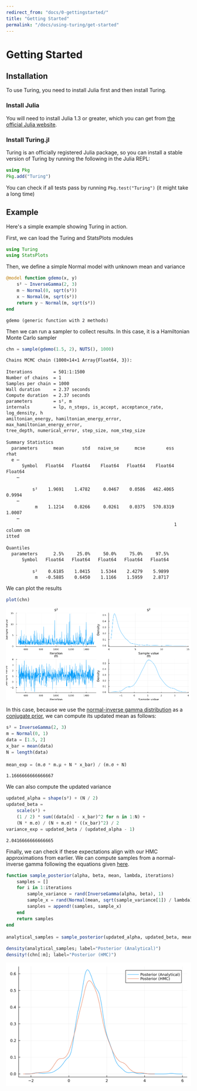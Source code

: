 ```yaml
---
redirect_from: "docs/0-gettingstarted/"
title: "Getting Started"
permalink: "/docs/using-turing/get-started"
---
```



# Getting Started

## Installation

To use Turing, you need to install Julia first and then install Turing.

### Install Julia

You will need to install Julia 1.3 or greater, which you can get from [the official Julia website](http://julialang.org/downloads/).

### Install Turing.jl

Turing is an officially registered Julia package, so you can install a stable version of Turing by running the following in the Julia REPL:

```julia
using Pkg
Pkg.add("Turing")
```




You can check if all tests pass by running `Pkg.test("Turing")` (it might take a long time)

## Example

Here's a simple example showing Turing in action.

First, we can load the Turing and StatsPlots modules

```julia
using Turing
using StatsPlots
```




Then, we define a simple Normal model with unknown mean and variance

```julia
@model function gdemo(x, y)
    s² ~ InverseGamma(2, 3)
    m ~ Normal(0, sqrt(s²))
    x ~ Normal(m, sqrt(s²))
    return y ~ Normal(m, sqrt(s²))
end
```

```
gdemo (generic function with 2 methods)
```





Then we can run a sampler to collect results. In this case, it is a Hamiltonian Monte Carlo sampler

```julia
chn = sample(gdemo(1.5, 2), NUTS(), 1000)
```

```
Chains MCMC chain (1000×14×1 Array{Float64, 3}):

Iterations        = 501:1:1500
Number of chains  = 1
Samples per chain = 1000
Wall duration     = 2.37 seconds
Compute duration  = 2.37 seconds
parameters        = s², m
internals         = lp, n_steps, is_accept, acceptance_rate, log_density, h
amiltonian_energy, hamiltonian_energy_error, max_hamiltonian_energy_error, 
tree_depth, numerical_error, step_size, nom_step_size

Summary Statistics
  parameters      mean       std   naive_se      mcse        ess      rhat 
  e ⋯
      Symbol   Float64   Float64    Float64   Float64    Float64   Float64 
    ⋯

          s²    1.9691    1.4782     0.0467    0.0586   462.4065    0.9994 
    ⋯
           m    1.1214    0.8266     0.0261    0.0375   570.8319    1.0007 
    ⋯
                                                                1 column om
itted

Quantiles
  parameters      2.5%     25.0%     50.0%     75.0%     97.5%
      Symbol   Float64   Float64   Float64   Float64   Float64

          s²    0.6185    1.0415    1.5344    2.4279    5.9899
           m   -0.5885    0.6450    1.1166    1.5959    2.8717
```





We can plot the results

```julia
plot(chn)
```

![](figures/00_getting-started_5_1.png)



In this case, because we use the [normal-inverse gamma distribution](https://en.wikipedia.org/wiki/Normal-inverse-gamma_distribution)
as a [conjugate prior](https://en.wikipedia.org/wiki/Conjugate_prior), we can compute
its updated mean as follows:

```julia
s² = InverseGamma(2, 3)
m = Normal(0, 1)
data = [1.5, 2]
x_bar = mean(data)
N = length(data)

mean_exp = (m.σ * m.μ + N * x_bar) / (m.σ + N)
```

```
1.1666666666666667
```





We can also compute the updated variance

```julia
updated_alpha = shape(s²) + (N / 2)
updated_beta =
    scale(s²) +
    (1 / 2) * sum((data[n] - x_bar)^2 for n in 1:N) +
    (N * m.σ) / (N + m.σ) * ((x_bar)^2) / 2
variance_exp = updated_beta / (updated_alpha - 1)
```

```
2.0416666666666665
```





Finally, we can check if these expectations align with our HMC approximations
from earlier. We can compute samples from a normal-inverse gamma following the
equations given [here](https://en.wikipedia.org/wiki/Normal-inverse-gamma_distribution#Generating_normal-inverse-gamma_random_variates).

```julia
function sample_posterior(alpha, beta, mean, lambda, iterations)
    samples = []
    for i in 1:iterations
        sample_variance = rand(InverseGamma(alpha, beta), 1)
        sample_x = rand(Normal(mean, sqrt(sample_variance[1]) / lambda), 1)
        sanples = append!(samples, sample_x)
    end
    return samples
end

analytical_samples = sample_posterior(updated_alpha, updated_beta, mean_exp, 2, 1000);
```


```julia
density(analytical_samples; label="Posterior (Analytical)")
density!(chn[:m]; label="Posterior (HMC)")
```

![](figures/00_getting-started_9_1.png)
